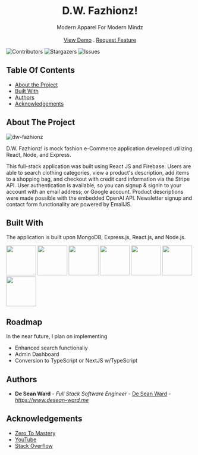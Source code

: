 
<br/>
<p align="center">


  <h1 align="center">D.W. Fazhionz!</h3>

  <p align="center">
    Modern Apparel For Modern Mindz
    <br/>
    <br/>
    <a href="https://dw-fazhionz.vercel.app/">View Demo</a>
    .
    <a href="https://github.com/desea-ward/dw-fazhionz/issues">Request Feature</a>
  </p>
</p>

![Contributors](https://img.shields.io/github/contributors/desean-ward/dw-fazhionz?color=dark-green) ![Stargazers](https://img.shields.io/github/stars/desean-ward/dw-fazhionz?style=social) ![Issues](https://img.shields.io/github/issues/desean-ward/dw-fazhionz) 

## Table Of Contents


* [About the Project](#about-the-project)
* [Built With](#built-with)
* [Authors](#authors)
* [Acknowledgements](#acknowledgements)

## About The Project

![dw-fazhionz](https://github.com/desean-ward/dw-fazhionz/assets/66344466/afd6d398-954f-4144-9883-f49de48e5176)


D.W. Fazhionz! is mock fashion e-Commerce application developed utilizing React, Node, and Express. 

This full-stack application was built using React JS and Firebase. Users are able to search clothing categories, view a product's description, add items to a shopping bag, and checkout with credit card information via the Stripe API. User authentication is available, so you can signup & signin to your account with an email address; or Google account. Product descriptions were made possible with the embedded OpenAI API. Newsletter signup and contact form functionality are powered by EmailJS.



## Built With

The application is built upon MongoDB, Express.js, React.js, and Node.js. 

<img src="https://github.com/deseanward/PS-Capstone/assets/139034534/9dce6126-c414-4399-82cb-67b32319f665" width="80" alt="" />
<img src="https://github.com/desean-ward/dw-fazhionz/assets/66344466/beb8b147-4461-47a2-a707-2e540443b303" width="80" alt="" /> 
<img src="https://github.com/deseanward/PS-Capstone/assets/139034534/4ab37a82-8541-4cc4-a9f3-1aaee9d07146" width="80" alt="" />
<img src="https://github.com/deseanward/PS-Capstone/assets/139034534/75765da7-b173-4fba-991c-c1f2555d6010" width="80" alt="" />
<img src="https://github.com/deseanward/PS-Capstone/assets/139034534/2e5d8e8e-732b-474e-8ded-2200b880ad4e" width="80" alt="" />
<img src="https://github.com/deseanward/PS-Capstone/assets/139034534/4ab3ef67-00d5-4730-a7b8-7d71ee79aa1c" width="80" alt="" />
<img src="https://github.com/desean-ward/dw-fazhionz/assets/66344466/8b0a58e5-6dea-4f17-be24-703b913dfee1" width="80" alt="" />

## Roadmap

In the near future, I plan on implementing 
<ul>
<li>Enhanced search functionaliy</li>
<li>Admin Dashboard</li>
<li>Conversion to TypeScript or NextJS w/TypeScript</li>
</ul>

## Authors


* **De Sean Ward** - *Full Stack Software Engineer* - [De Sean Ward](https://www.desean-ward.me) - *https://www.desean-ward.me*

## Acknowledgements

* [Zero To Mastery](https://zerotomastery.io/)
* [YouTube](https://www.youtube.com)
* [Stack Overflow](https://stackoverflow.com/)

